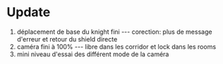 # Update

1. déplacement de base du knight fini --- corection: plus de message d'erreur et retour du shield directe
2. caméra fini à 100% --- libre dans les corridor et lock dans les rooms
3. mini niveau d'essai des différent mode de la caméra
